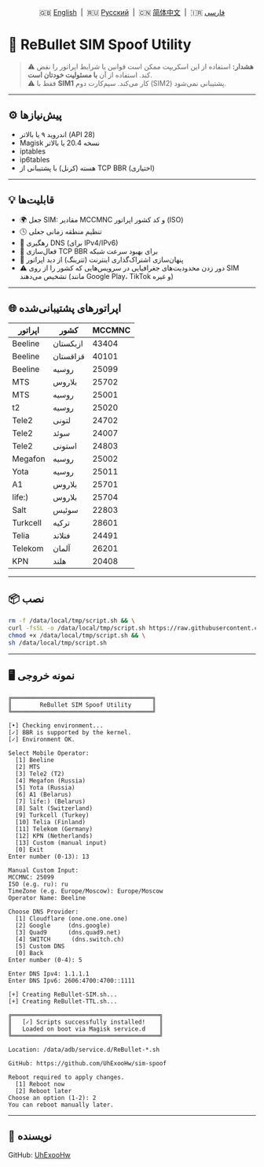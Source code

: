 <p align="center">
  🇬🇧 <a href="README.md">English</a> &nbsp;|&nbsp;
  🇷🇺 <a href="README_RU.md">Русский</a> &nbsp;|&nbsp;
  🇨🇳 <a href="README_CN.md">简体中文</a> &nbsp;|&nbsp;
  🇮🇷 <a href="README_IR.md">فارسی</a>
</p>

# 🚀 ReBullet SIM Spoof Utility

> ⚠️ **هشدار:** استفاده از این اسکریپت ممکن است قوانین یا شرایط اپراتور را نقض کند. استفاده از آن **با مسئولیت خودتان است**.  
> ⚠️ فقط با **SIM1** کار می‌کند. سیم‌کارت دوم (SIM2) پشتیبانی نمی‌شود.

---

## ⚙️ پیش‌نیازها

- اندروید ۹ یا بالاتر (API 28)
- Magisk نسخه 20.4 یا بالاتر
- iptables
- ip6tables
- هسته (کرنل) با پشتیبانی از TCP BBR (اختیاری)

---

## 💡 قابلیت‌ها

- 🌍 جعل SIM: مقادیر MCCMNC و کد کشور اپراتور (ISO)
- 🕓 تنظیم منطقه زمانی جعلی
- 🔐 رهگیری DNS (برای IPv4/IPv6)
- 🚀 فعال‌سازی TCP BBR برای بهبود سرعت شبکه
- 📶 پنهان‌سازی اشتراک‌گذاری اینترنت (تترینگ) از دید اپراتور
- ⚠️ دور زدن محدودیت‌های جغرافیایی در سرویس‌هایی که کشور را از روی SIM تشخیص می‌دهند (مانند Google Play، TikTok و غیره)

---

## 🌐 اپراتورهای پشتیبانی‌شده

| اپراتور       | کشور            | MCCMNC |
|----------------|------------------|--------|
| Beeline        | ازبکستان         | 43404  |
| Beeline        | قزاقستان         | 40101  |
| Beeline        | روسیه            | 25099  |
| MTS            | بلاروس           | 25702  |
| MTS            | روسیه            | 25001  |
| t2             | روسیه            | 25020  |
| Tele2          | لتونی            | 24702  |
| Tele2          | سوئد             | 24007  |
| Tele2          | استونی           | 24803  |
| Megafon        | روسیه            | 25002  |
| Yota           | روسیه            | 25011  |
| A1             | بلاروس           | 25701  |
| life:)         | بلاروس           | 25704  |
| Salt           | سوئیس            | 22803  |
| Turkcell       | ترکیه            | 28601  |
| Telia          | فنلاند           | 24491  |
| Telekom        | آلمان            | 26201  |
| KPN            | هلند             | 20408  |

---

## 📦 نصب

```bash
rm -f /data/local/tmp/script.sh && \
curl -fsSL -o /data/local/tmp/script.sh https://raw.githubusercontent.com/UhExooHw/sim-spoof/refs/heads/main/data/local/tmp/script.sh && \
chmod +x /data/local/tmp/script.sh && \
sh /data/local/tmp/script.sh
```

---

## 🖥 نمونه خروجی

```
╔════════════════════════════════════════╗
║        ReBullet SIM Spoof Utility      ║
╚════════════════════════════════════════╝

[•] Checking environment...
[✓] BBR is supported by the kernel.
[✓] Environment OK.

Select Mobile Operator:
  [1] Beeline
  [2] MTS
  [3] Tele2 (T2)
  [4] Megafon (Russia)
  [5] Yota (Russia)
  [6] A1 (Belarus)
  [7] life:) (Belarus)
  [8] Salt (Switzerland)
  [9] Turkcell (Turkey)
  [10] Telia (Finland)
  [11] Telekom (Germany)
  [12] KPN (Netherlands)
  [13] Custom (manual input)
  [0] Exit
Enter number (0-13): 13

Manual Custom Input:
MCCMNC: 25099
ISO (e.g. ru): ru
TimeZone (e.g. Europe/Moscow): Europe/Moscow
Operator Name: Beeline

Choose DNS Provider:
  [1] Cloudflare (one.one.one.one)
  [2] Google     (dns.google)
  [3] Quad9      (dns.quad9.net)
  [4] SWITCH      (dns.switch.ch)
  [5] Custom DNS
  [0] Back
Enter number (0-4): 5

Enter DNS Ipv4: 1.1.1.1
Enter DNS Ipv6: 2606:4700:4700::1111

[+] Creating ReBullet-SIM.sh...
[+] Creating ReBullet-TTL.sh...

╔══════════════════════════════════════════╗
║   [✓] Scripts successfully installed!    ║
║   Loaded on boot via Magisk service.d    ║
╚══════════════════════════════════════════╝

Location: /data/adb/service.d/ReBullet-*.sh

GitHub: https://github.com/UhExooHw/sim-spoof

Reboot required to apply changes.
  [1] Reboot now
  [2] Reboot later
Choose an option (1-2): 2
You can reboot manually later.
```

---

## 👤 نویسنده

GitHub: [UhExooHw](https://github.com/UhExooHw)
